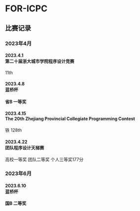 ﻿# FOR-ICPC
## 比赛记录
### 2023年4月
#### 2023.4.1<br>第二十届浙大城市学院程序设计竞赛
11th
#### 2023.4.8<br>蓝桥杯
**省B 一等奖**
#### 2023.4.15<br>The 20th Zhejiang Provincial Collegiate Programming Contest
铁 128th
#### 2023.4.22<br>团队程序设计天梯赛
高校一等奖 团队二等奖 个人三等奖177分
### 2023年6月
#### 2023.6.10<br>蓝桥杯
**国B 二等奖**